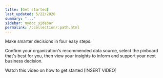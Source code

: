 ```yaml
---
title: [Get started]
last_updated: 5/22/2020
summary: "..."
sidebar: mydoc_sidebar
permalink: /:collection/:path.html
---
```


Make smarter decisions in four easy steps.

Confirm your organization's recommended data source, select the pinboard that's best for you, then view your insights to inform and support your next business decision.

Watch this video on how to get started [INSERT VIDEO]
